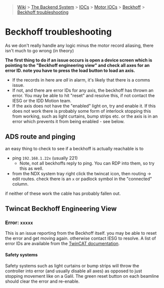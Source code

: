 > [Wiki](Home) > [The Backend System](The-Backend-System) > [IOCs](IOCs) > [Motor IOCs](Motor-IOCs) > [Beckhoff](Beckhoff) > [Beckhoff troubleshooting](Beckhoff-troubleshooting)

# Beckhoff troubleshooting

As we don't really handle any logic minus the motor record aliasing, there isn't much to go wrong (in theory) 

**The first thing to do if an issue occurs is open a device screen which is pointing to the "Beckhoff engineering view" and check all axes for an error ID. note you have to press the load button to load an axis.**
- If the records in here are _all_ in alarm, it's likely that there is a comms issue.
- If not, and there are error IDs for any axis, the beckhoff has thrown an error. You may be able to hit "reset" and resolve this, if not contact the IESG or the IDD Motion team. 
- If the axis does not have the "enabled" light on, try and enable it. If this does not work there is probably some form of interlock stopping this from working, such as light curtains, bump strips etc. or the axis is in an error which prevents it from being enabled - see below.

## ADS route and pinging
an easy thing to check to see if a beckhoff is actually reachable is to
- ping `192.168.1.22x` (usually 221)
  * Note, not all beckhoffs reply to ping. You can RDP into them, so try this as well.
- from the NDX system tray right click the twincat icon, then routing -> edit routes. check there is an `x` or padlock symbol in the "connected" column. 

if neither of these work the cable has probably fallen out. 

## Twincat Beckhoff Engineering View

### Error: `xxxxx`
This is an issue reporting from the Beckhoff itself. you may be able to reset the error and get moving again. otherwise contact IESG to resolve. A list of error IDs are available from the [TwinCAT documentation](https://infosys.beckhoff.com/english.php?content=../content/1033/tcdiagnostics/513122571.html&id=3090135020933951410). 

#### Safety systems
Safety systems such as light curtains or bump strips will throw the controller into error (and usually disable all axes) as opposed to just stopping movement like on a Galil. The green reset button on each beamline should clear the error and re-enable. 


